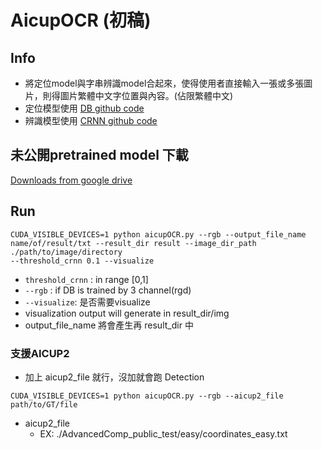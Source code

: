 # AicupOCR (初稿)
## Info
- 將定位model與字串辨識model合起來，使得使用者直接輸入一張或多張圖片，則得圖片繁體中文字位置與內容。(佔限繁體中文)
- 定位模型使用 [DB github code](https://github.com/MhLiao/DB)
- 辨識模型使用 [CRNN github code](https://github.com/clovaai/deep-text-recognition-benchmark) 

## 未公開pretrained model 下載
[Downloads from google drive](https://drive.google.com/file/d/1J8C2RJpHOV0mnB7h8SR6Le0e5k7hRHay/view?usp=sharing)
## Run
~~~bash= python!
CUDA_VISIBLE_DEVICES=1 python aicupOCR.py --rgb --output_file_name name/of/result/txt --result_dir result --image_dir_path ./path/to/image/directory
--threshold_crnn 0.1 --visualize
~~~
- `threshold_crnn` : in range [0,1]
- `--rgb` : if DB is trained by 3 channel(rgd)
- `--visualize`: 是否需要visualize
- visualization output will generate in result_dir/img
- output_file_name 將會產生再 result_dir 中
### 支援AICUP2
- 加上 aicup2_file 就行，沒加就會跑 Detection
~~~bash= python!
CUDA_VISIBLE_DEVICES=1 python aicupOCR.py --rgb --aicup2_file path/to/GT/file
~~~
- aicup2_file 
    - EX: ./AdvancedComp_public_test/easy/coordinates_easy.txt

